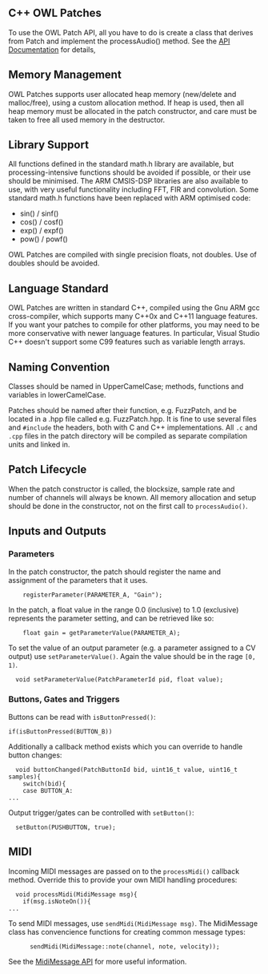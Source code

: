 ## C++ OWL Patches

To use the OWL Patch API, all you have to do is create a class that derives from Patch and implement the processAudio() method. See the [API Documentation](https://www.rebeltech.org/docs/) for details, 


## Memory Management

OWL Patches supports user allocated heap memory (new/delete and malloc/free), using a custom allocation method. If heap is used, then all heap memory must be allocated in the patch constructor, and care must be taken to free all used memory in the destructor.


## Library Support
All functions defined in the standard math.h library are available, but processing-intensive functions should be avoided if possible, or their use should be minimised. The ARM CMSIS-DSP libraries are also available to use, with very useful functionality including FFT, FIR and convolution. Some standard math.h functions have been replaced with ARM optimised code:

* sin() / sinf()
* cos() / cosf()
* exp() / expf()
* pow() / powf()

OWL Patches are compiled with single precision floats, not doubles. Use of doubles should be avoided.

## Language Standard
OWL Patches are written in standard C++, compiled using the Gnu ARM gcc cross-compiler, which supports many C++0x and C++11 language features. If you want your patches to compile for other platforms, you may need to be more conservative with newer language features. In particular, Visual Studio C++ doesn't support some C99 features such as variable length arrays.

## Naming Convention
Classes should be named in UpperCamelCase; methods, functions and variables in lowerCamelCase.

Patches should be named after their function, e.g. FuzzPatch, and be located in a .hpp file called e.g. FuzzPatch.hpp. It is fine to use several files and `#include` the headers, both with C and C++ implementations. All `.c` and `.cpp` files in the patch directory will be compiled as separate compilation units and linked in.

## Patch Lifecycle

When the patch constructor is called, the blocksize, sample rate and number of channels will always be known. All memory allocation and setup should be done in the constructor, not on the first call to `processAudio()`.

## Inputs and Outputs

### Parameters

In the patch constructor, the patch should register the name and assignment of the parameters that it uses.

```
    registerParameter(PARAMETER_A, "Gain");
```
In the patch, a float value in the range 0.0 (inclusive) to 1.0 (exclusive) represents the parameter setting, and can be retrieved like so:

```
    float gain = getParameterValue(PARAMETER_A);
```

To set the value of an output parameter (e.g. a parameter assigned to a CV output) use `setParameterValue()`. Again the value should be in the rage `[0, 1)`.

```
  void setParameterValue(PatchParameterId pid, float value);
```

### Buttons, Gates and Triggers

Buttons can be read with `isButtonPressed()`:

```
if(isButtonPressed(BUTTON_B))
```

Additionally a callback method exists which you can override to handle button changes:

```
  void buttonChanged(PatchButtonId bid, uint16_t value, uint16_t samples){
    switch(bid){
    case BUTTON_A:
...
```

Output trigger/gates can be controlled with `setButton()`:

```
  setButton(PUSHBUTTON, true);
```

## MIDI

Incoming MIDI messages are passed on to the `processMidi()` callback method. Override this to provide your own MIDI handling procedures:

```
  void processMidi(MidiMessage msg){
    if(msg.isNoteOn()){
...
```

To send MIDI messages, use `sendMidi(MidiMessage msg)`. The MidiMessage class has convencience functions for creating common message types:

```
      sendMidi(MidiMessage::note(channel, note, velocity));
```

See the [MidiMessage API](https://www.rebeltech.org/docs/classMidiMessage.html) for more useful information.
